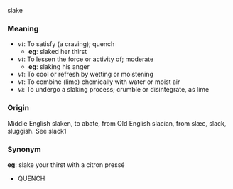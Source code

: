 slake
### Meaning
+ _vt_: To satisfy (a craving); quench
    + __eg__: slaked her thirst
+ _vt_: To lessen the force or activity of; moderate
    + __eg__: slaking his anger
+ _vt_: To cool or refresh by wetting or moistening
+ _vt_: To combine (lime) chemically with water or moist air
+ _vi_: To undergo a slaking process; crumble or disintegrate, as lime

### Origin

Middle English slaken, to abate, from Old English slacian, from slæc, slack, sluggish. See slack1

### Synonym

__eg__: slake your thirst with a citron pressé

+ QUENCH


